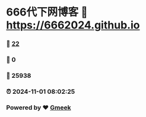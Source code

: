# 666代下网博客 :link: https://6662024.github.io 
### :page_facing_up: [22](https://6662024.github.io/tag.html) 
### :speech_balloon: 0 
### :hibiscus: 25938 
### :alarm_clock: 2024-11-01 08:02:25 
### Powered by :heart: [Gmeek](https://github.com/Meekdai/Gmeek)
